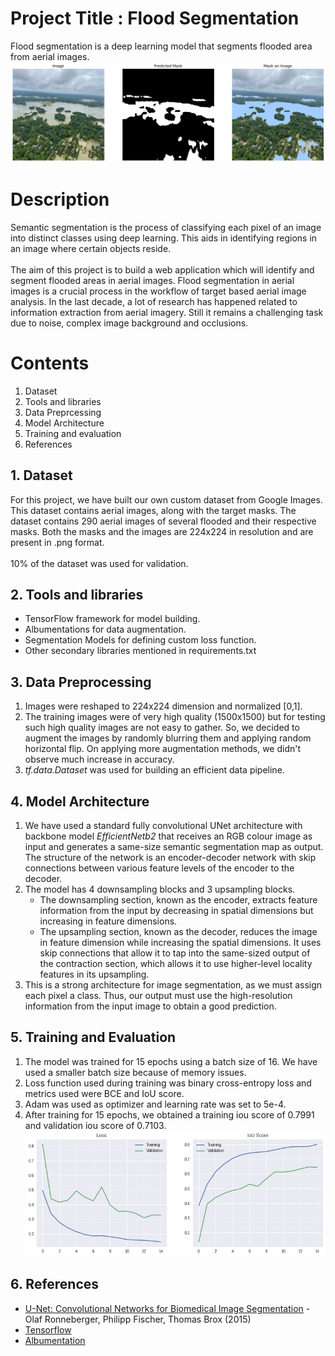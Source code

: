 # Project Title : Flood Segmentation
Flood segmentation is a deep learning model that segments flooded area from aerial images.<br/>
![Model Output](https://github.com/FaizalKarim280280/Flood-Segmentation/blob/main/plots/pred.jpg)
# Description
Semantic segmentation is the process of classifying each pixel of an image into distinct classes using deep learning. This aids in identifying regions in an image where certain objects reside.<br/><br/>
The aim of this project is to build a web application which will identify and segment flooded areas in aerial images. Flood segmentation in aerial images is a crucial process in the workflow of target based aerial image analysis. In the last decade, a lot of research has happened related to information extraction from aerial imagery. Still it remains a challenging task due to noise, complex image background and occlusions.
# Contents 
1. Dataset<br/>
2. Tools and libraries<br/>
3. Data Preprcessing<br/>
4. Model Architecture<br/>
5. Training and evaluation<br/>
6. References<br/>
## 1. Dataset
For this project, we have built our own custom dataset from Google Images. This dataset contains aerial images, along with the target masks. The dataset contains 290 aerial images of several flooded and their respective masks. Both the masks and the images are 224x224 in resolution and are present in .png format.<br/><br/>
10% of the dataset was used for validation.
## 2. Tools and libraries
- TensorFlow framework for model building.
- Albumentations for data augmentation.
- Segmentation Models for defining custom loss function.
- Other secondary libraries mentioned in requirements.txt
## 3. Data Preprocessing
1. Images were reshaped to 224x224 dimension and normalized [0,1].
2. The training images were of very high quality (1500x1500) but for testing such high quality images are not easy to gather. So, we decided to augment the images by randomly blurring them and applying random horizontal flip. On applying more augmentation methods, we didn't observe much increase in accuracy.
3. *tf.data.Dataset* was used for building an efficient data pipeline.
## 4. Model Architecture
1. We have used a standard fully convolutional UNet architecture with backbone model *EfficientNetb2* that receives an RGB colour image as input and generates a same-size semantic segmentation map as output. The structure of the network is an encoder-decoder network with skip connections between various feature levels of the encoder to the decoder.
2. The model has 4 downsampling blocks and 3 upsampling blocks.  
     - The downsampling section, known as the encoder, extracts feature information from the input by decreasing in spatial dimensions but increasing in feature dimensions.
     - The upsampling section, known as the decoder, reduces the image in feature dimension while increasing the spatial dimensions. It uses skip connections that allow it to tap into the same-sized output of the contraction section, which allows it to use higher-level locality features in its upsampling.
3. This is a strong architecture for image segmentation, as we must assign each pixel a class. Thus, our output must use the high-resolution information from the input image to obtain a good prediction.
## 5. Training and Evaluation
1. The model was trained for 15 epochs using a batch size of 16. We have used a smaller batch size because of memory issues.
2. Loss function used during training was binary cross-entropy loss and metrics used were BCE and IoU score.
3. Adam was used as optimizer and learning rate was set to 5e-4.
4. After training for 15 epochs, we obtained a training iou score of 0.7991 and validation iou score of 0.7103.<br/>
![Training and Evaluation Plot](https://github.com/FaizalKarim280280/Flood-Segmentation/blob/main/plots/train%20eval%20plot.jpg)
## 6. References
- [U-Net: Convolutional Networks for Biomedical Image Segmentation](https://arxiv.org/abs/1505.04597) - Olaf Ronneberger, Philipp Fischer, Thomas Brox (2015)
- [Tensorflow](https://www.tensorflow.org/)
- [Albumentation](https://albumentations.ai/docs/)


